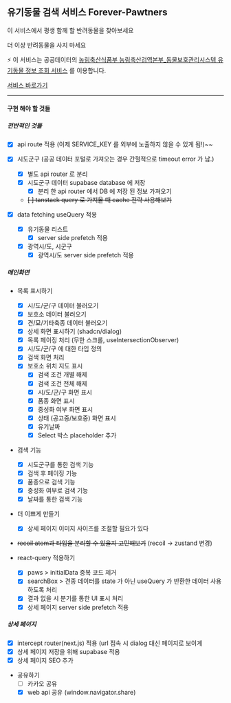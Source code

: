 ## 유기동물 검색 서비스 Forever-Pawtners

이 서비스에서 평생 함께 할 반려동물을 찾아보세요

더 이상 반려동물을 사지 마세요

⚡️ 이 서비스는
공공데이터의 [농림축산식품부 농림축산검역본부\_동물보호관리시스템 유기동물 정보 조회 서비스](https://www.data.go.kr/tcs/dss/selectApiDataDetailView.do?publicDataPk=15098931)
를 이용합니다.

[서비스 바로가기](https://forever-pawtners.vercel.app)

---

#### 구현 해야 할 것들

##### 전반적인 것들

- [x] api route 적용 (이제 SERVICE_KEY 를 외부에 노출하지 않을 수 있게 됨!)~~
- [x] 시도군구 (공공 데이터 포털로 가져오는 경우 간헐적으로 timeout error 가 남.)

  - [x] 별도 api router 로 분리
  - [x] 시도군구 데이터 supabase database 에 저장
    - [x] 분리 한 api router 에서 DB 에 저장 된 정보 가져오기
  - ~~[ ] tanstack query 로 가져올 때 cache 전략 사용해보기~~

- [x] data fetching useQuery 적용
  - [x] 유기동물 리스트
    - [x] server side prefetch 적용
  - [x] 광역시/도, 시군구
    - [x] 광역시/도 server side prefetch 적용

##### 메인화면

- 목록 표시하기

  - [x] 시/도/군/구 데이터 불러오기
  - [x] 보호소 데이터 불러오기
  - [x] 견/묘/기타축종 데이터 불러오기
  - [x] 상세 화면 표시하기 (shadcn/dialog)
  - [x] 목록 페이징 처리 (무한 스크롤, useIntersectionObserver)
  - [x] 시/도/군/구 에 대한 타입 정의
  - [x] 검색 화면 처리
  - [x] 보호소 위치 지도 표시
    - [x] 검색 조건 개별 해제
    - [x] 검색 조건 전체 해제
    - [x] 시/도/군/구 화면 표시
    - [x] 품종 화면 표시
    - [x] 중성화 여부 화면 표시
    - [x] 상태 (공고중/보호중) 화면 표시
    - [x] 유기날짜
    - [x] Select 박스 placeholder 추가

- 검색 기능

  - [x] 시도군구를 통한 검색 기능
  - [x] 검색 후 페이징 기능
  - [x] 품종으로 검색 기능
  - [x] 중성화 여부로 검색 기능
  - [x] 날짜를 통한 검색 기능

- 더 이쁘게 만들기

  - [x] 상세 페이지 이미지 사이즈를 조절할 필요가 있다

- ~~recoil atom과 타입을 분리할 수 있을지 고민해보기~~ (recoil -> zustand 변경)
- react-query 적용하기
  - [x] paws > initialData 중복 코드 제거
  - [x] searchBox > 견종 데이터를 state 가 아닌 useQuery 가 반환한 데이터 사용하도록 처리
  - [x] 결과 없을 시 분기를 통한 UI 표시 처리
  - [x] 상세 페이지 server side prefetch 적용

##### 상세 페이지

- [x] intercept router(next.js) 적용 (url 접속 시 dialog 대신 페이지로 보이게
- [x] 상세 페이지 저장을 위해 supabase 적용
- [x] 상세 페이지 SEO 추가
- 공유하기
  - [ ] 카카오 공유
  - [x] web api 공유 (window.navigator.share)
